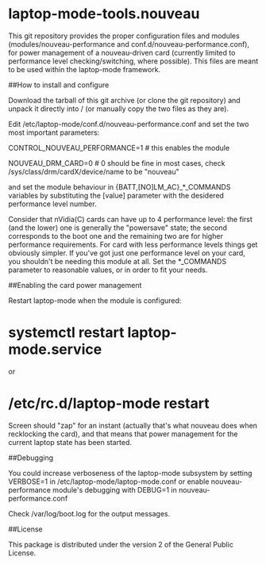laptop-mode-tools.nouveau
=================

 This git repository provides the proper configuration files and modules 
 (modules/nouveau-performance and conf.d/nouveau-performance.conf), for power management 
 of a nouveau-driven card (currently limited to performance level checking/switching, where possible). 
 This files are meant to be used within the laptop-mode framework.

##How to install and configure

 Download the tarball of this git archive (or clone the git repository) and unpack it directly into /
 (or manually copy the two files as they are).

 Edit /etc/laptop-mode/conf.d/nouveau-performance.conf and set the two most important parameters:

 CONTROL_NOUVEAU_PERFORMANCE=1   # this enables the module



 NOUVEAU_DRM_CARD=0             # 0 should be fine in most cases, check /sys/class/drm/cardX/device/name to be "nouveau"


 and set the module behaviour in {BATT,[NO]LM_AC}_*_COMMANDS variables by substituting the [value]
 parameter with the desidered performance level number.

 Consider that nVidia(C) cards can have up to 4 performance level: the first (and the lower) one is generally 
 the "powersave" state; the second corresponds to the boot one and the remaining two are for higher performance 
 requirements.
 For card with less performance levels things get obviously simpler. 
 If you've got just one performance level on your card, you shouldn't be needing this module at all. 
 Set the *_COMMANDS parameter to reasonable values, or in order to fit your needs.

##Enabling the card power management

 Restart laptop-mode when the module is configured:

 # systemctl restart laptop-mode.service 

 or 

 # /etc/rc.d/laptop-mode restart

 Screen should "zap" for an instant (actually that's what nouveau does when recklocking the card), and that means that power management for the current laptop state
 has been started.

##Debugging

 You could increase verboseness of the laptop-mode subsystem by setting VERBOSE=1 in /etc/laptop-mode/laptop-mode.conf
 or enable nouveau-performance module's debugging with DEBUG=1 in nouveau-performance.conf

 Check /var/log/boot.log for the output messages.
 
##License

 This package is distributed under the version 2 of the General Public License.

